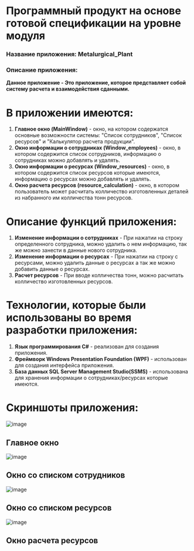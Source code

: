 # Программный продукт на основе готовой спецификации на уровне модуля
### Название приложения: Metalurgical_Plant
### Описание приложения:
**Данное приложение - Это приложение, которое представляет собой систему расчета и взаимодействия сданными.**

# В приложении имеются:
1. **Главное окно (MainWindow)** - окно, на котором содержатся основные возможности системы: "Список сотрудников", "Список ресурсов" и "Калькулятор расчета продукции".
2. **Окно информации о сотрудниках (Window_employees)** - окно, в котором содержится список сотрудников, информацию о сотрудниках можно добавлять и удалять. 
3. **Окно информации о ресурсах (Window_resources)** - окно, в котором содержится список ресурсов которые имеются, информацию о ресурсах можно добавлять и удалять.
4. **Окно расчета ресурсов (resource_calculation)** - окно, в котором пользователь может расчитать колличество изготовленных деталей из набранного им колличества тонн ресурсов.

# Описание функций приложения:
1. **Изменение информации о сотрудниках** - При нажатии на строку определенного сотрудника, можно удалить о нем информацию, так же можно занести в данные нового сотрудника.
2. **Изменение информации о ресурсах** - При нажатии на строку с ресурсами, можно удалить данные о ресурсах а так же можно добавить данные о ресурсах.
3. **Расчет ресурсов** - При вводе колличества тонн, можно расчитать колличество изготовленных ресурсов.

# Технологии, которые были использованы во время разработки приложения:
1. **Язык программирования C#** - реализован для создания приложения.
2. **Фреймворк Windows Presentation Foundation (WPF)** - использован для создания интерфейса приложения.
3. **База данных SQL Server Management Studio(SSMS)** - использована для хранения информации о сотрудниках/ресурсах которые имеются.

# Скриншоты приложения:

![image](https://github.com/barkinstas/Metalurgical_Plant/assets/116494565/32eb217a-14c8-4fc0-b708-7eb31256ea8e)
## Главное окно

![image](https://github.com/barkinstas/Metalurgical_Plant/assets/116494565/549dd390-6d05-4d2e-b5d4-284302a57325)
## Окно со списком сотрудников 

![image](https://github.com/barkinstas/Metalurgical_Plant/assets/116494565/7224ac3e-aed4-4824-8657-050cf48d2ddc)
## Окно со списком ресурсов 

![image](https://github.com/barkinstas/Metalurgical_Plant/assets/116494565/e96f81ca-8d54-4bef-a897-bc18578e9090)
## Окно расчета ресурсов
